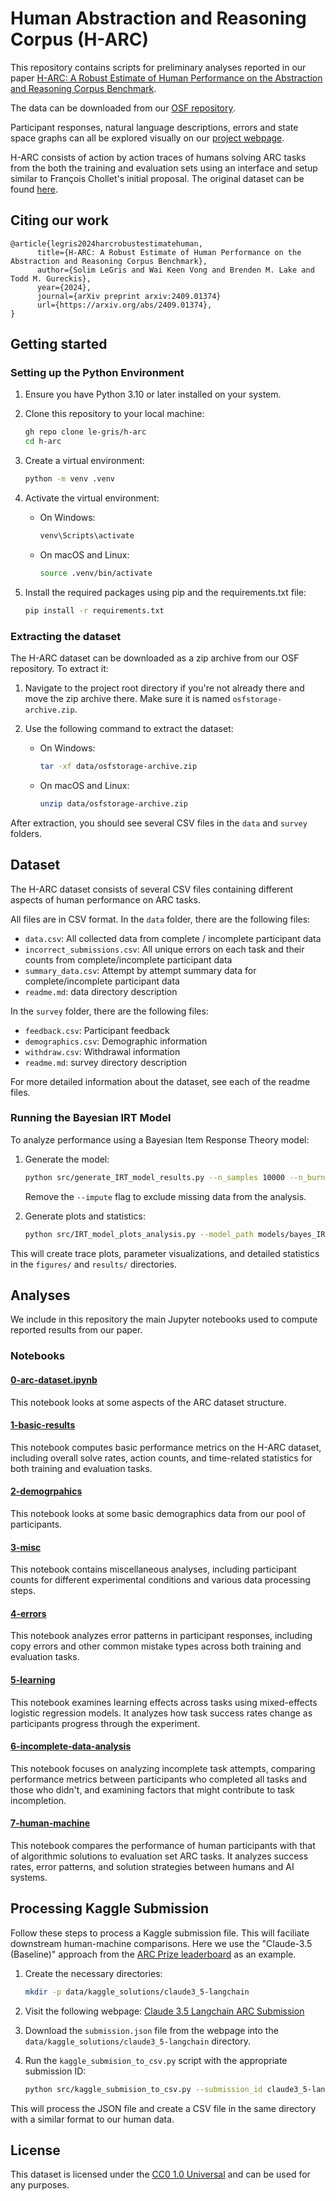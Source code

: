 # Human Abstraction and Reasoning Corpus (H-ARC)

This repository contains scripts for preliminary analyses reported in our paper [H-ARC: A Robust Estimate of Human Performance on the Abstraction and Reasoning Corpus Benchmark](https://arxiv.org/abs/2409.01374).

The data can be downloaded from our [OSF repository](https://osf.io/bh8yq).

Participant responses, natural language descriptions, errors and state space graphs can all be explored visually on our [project webpage](https://arc-visualizations.github.io/index.html).

H-ARC consists of action by action traces of humans solving ARC tasks from the both the training and evaluation sets using an interface and setup similar to François Chollet's initial proposal. The original dataset can be found [here](https://github.com/fchollet/ARC-AGI).

## Citing our work

```
@article{legris2024harcrobustestimatehuman,
      title={H-ARC: A Robust Estimate of Human Performance on the Abstraction and Reasoning Corpus Benchmark},
      author={Solim LeGris and Wai Keen Vong and Brenden M. Lake and Todd M. Gureckis},
      year={2024},
      journal={arXiv preprint arxiv:2409.01374}
      url={https://arxiv.org/abs/2409.01374},
}
```

## Getting started

### Setting up the Python Environment

1. Ensure you have Python 3.10 or later installed on your system.

2. Clone this repository to your local machine:

   ```bash
   gh repo clone le-gris/h-arc
   cd h-arc
   ```

3. Create a virtual environment:

   ```bash
   python -m venv .venv
   ```

4. Activate the virtual environment:

   - On Windows:
     ```bash
     venv\Scripts\activate
     ```
   - On macOS and Linux:
     ```bash
     source .venv/bin/activate
     ```

5. Install the required packages using pip and the requirements.txt file:
   ```bash
   pip install -r requirements.txt
   ```

### Extracting the dataset

The H-ARC dataset can be downloaded as a zip archive from our OSF repository. To extract it:

1. Navigate to the project root directory if you're not already there and move the zip archive there. Make sure it is named `osfstorage-archive.zip`.

2. Use the following command to extract the dataset:
   - On Windows:
     ```bash
     tar -xf data/osfstorage-archive.zip
     ```
   - On macOS and Linux:
     ```bash
     unzip data/osfstorage-archive.zip
     ```

After extraction, you should see several CSV files in the `data` and `survey` folders.

## Dataset

The H-ARC dataset consists of several CSV files containing different aspects of human performance on ARC tasks.

All files are in CSV format. In the `data` folder, there are the following files:

- `data.csv`: All collected data from complete / incomplete participant data
- `incorrect_submissions.csv`: All unique errors on each task and their counts from complete/incomplete participant data
- `summary_data.csv`: Attempt by attempt summary data for complete/incomplete participant data
- `readme.md`: data directory description

In the `survey` folder, there are the following files:

- `feedback.csv`: Participant feedback
- `demographics.csv`: Demographic information
- `withdraw.csv`: Withdrawal information
- `readme.md`: survey directory description

For more detailed information about the dataset, see each of the readme files.

### Running the Bayesian IRT Model

To analyze performance using a Bayesian Item Response Theory model:

1. Generate the model:

   ```bash
   python src/generate_IRT_model_results.py --n_samples 10000 --n_burn 2000 --seed 4 --impute
   ```

   Remove the `--impute` flag to exclude missing data from the analysis.

2. Generate plots and statistics:
   ```bash
   python src/IRT_model_plots_analysis.py --model_path models/bayes_IRT_model_burn2000_N10000_imputed_4.pkl --verbose
   ```

This will create trace plots, parameter visualizations, and detailed statistics in the `figures/` and `results/` directories.

## Analyses

We include in this repository the main Jupyter notebooks used to compute reported results from our paper.

### Notebooks

#### [0-arc-dataset.ipynb](analysis/0-arc-dataset.ipynb)

This notebook looks at some aspects of the ARC dataset structure.

#### [1-basic-results](analysis/1-basic-results.ipynb)

This notebook computes basic performance metrics on the H-ARC dataset, including overall solve rates, action counts, and time-related statistics for both training and evaluation tasks.

#### [2-demogrpahics](analysis/2-demographics.ipynb)

This notebook looks at some basic demographics data from our pool of participants.

#### [3-misc](analysis/3-misc.ipynb)

This notebook contains miscellaneous analyses, including participant counts for different experimental conditions and various data processing steps.

#### [4-errors](analysis/4-errors.ipynb)

This notebook analyzes error patterns in participant responses, including copy errors and other common mistake types across both training and evaluation tasks.

#### [5-learning](analysis/5-learning.ipynb)

This notebook examines learning effects across tasks using mixed-effects logistic regression models. It analyzes how task success rates change as participants progress through the experiment.

#### [6-incomplete-data-analysis](analysis/6-incomplete-data.ipynb)

This notebook focuses on analyzing incomplete task attempts, comparing performance metrics between participants who completed all tasks and those who didn't, and examining factors that might contribute to task incompletion.

#### [7-human-machine](analysis/7-human-machine.ipynb)

This notebook compares the performance of human participants with that of algorithmic solutions to evaluation set ARC tasks. It analyzes success rates, error patterns, and solution strategies between humans and AI systems.

## Processing Kaggle Submission

Follow these steps to process a Kaggle submission file. This will faciliate downstream human-machine comparisons. Here we use the "Claude-3.5 (Baseline)" approach from the [ARC Prize leaderboard](https://arcprize.org/leaderboard) as an example.

1. Create the necessary directories:

   ```bash
   mkdir -p data/kaggle_solutions/claude3_5-langchain
   ```

2. Visit the following webpage:
   [Claude 3.5 Langchain ARC Submission](https://www.kaggle.com/code/gregkamradt/using-frontier-models-on-arc-agi-via-langchain/output)

3. Download the `submission.json` file from the webpage into the `data/kaggle_solutions/claude3_5-langchain` directory.

4. Run the `kaggle_submision_to_csv.py` script with the appropriate submission ID:
   ```bash
   python src/kaggle_submision_to_csv.py --submission_id claude3_5-langchain
   ```

This will process the JSON file and create a CSV file in the same directory with a similar format to our human data.

## License

This dataset is licensed under the [CC0 1.0 Universal](https://creativecommons.org/publicdomain/zero/1.0/) and can be used for any purposes.

